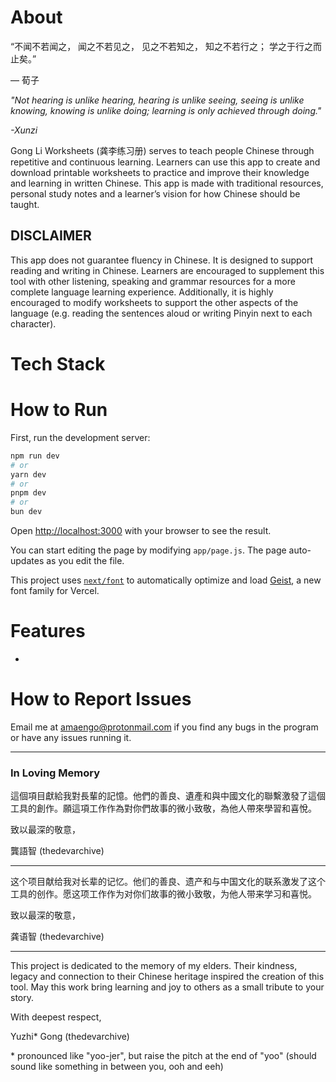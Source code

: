 # About 

“不闻不若闻之，
闻之不若见之，
见之不若知之，
知之不若行之；
学之于行之而止矣。”

— 荀子

*"Not hearing is unlike hearing, 
hearing is unlike seeing, 
seeing is unlike knowing,
knowing is unlike doing;
learning is only achieved through doing."*

*\-Xunzi*

Gong Li Worksheets (龚李练习册) serves to teach people Chinese through repetitive and continuous learning. Learners can use this app to create and download printable worksheets to practice and improve their knowledge and learning in written Chinese. This app is made with traditional resources, personal study notes and a learner’s vision for how Chinese should be taught. 

## DISCLAIMER

This app does not guarantee fluency in Chinese. It is designed to support reading and writing in Chinese. Learners are encouraged to supplement this tool with other listening, speaking and grammar resources for a more complete language learning experience. Additionally, it is highly encouraged to modify worksheets to support the other aspects of the language (e.g. reading the sentences aloud or writing Pinyin next to each character). 

# Tech Stack 

# How to Run

First, run the development server:

```bash
npm run dev
# or
yarn dev
# or
pnpm dev
# or
bun dev
```

Open [http://localhost:3000](http://localhost:3000) with your browser to see the result.

You can start editing the page by modifying `app/page.js`. The page auto-updates as you edit the file.

This project uses [`next/font`](https://nextjs.org/docs/app/building-your-application/optimizing/fonts) to automatically optimize and load [Geist](https://vercel.com/font), a new font family for Vercel.

# Features

*

# How to Report Issues
Email me at amaengo@protonmail.com if you find any bugs in the program or have any issues running it.

---

### In Loving Memory

這個項目獻給我對長輩的記憶。他們的善良、遺產和與中國文化的聯繫激發了這個工具的創作。願這項工作作為對你們故事的微小致敬，為他人帶來學習和喜悅。

致以最深的敬意， 

龔語智 (thedevarchive)

---

这个项目献给我对长辈的记忆。他们的善良、遗产和与中国文化的联系激发了这个工具的创作。愿这项工作作为对你们故事的微小致敬，为他人带来学习和喜悦。

致以最深的敬意，

龚语智 (thedevarchive)

---

This project is dedicated to the memory of my elders. Their kindness, legacy and connection to their Chinese heritage inspired the creation of this tool. May this work bring learning and joy to others as a small tribute to your story.

With deepest respect, 

Yuzhi\* Gong (thedevarchive)

\* pronounced like "yoo-jer", but raise the pitch at the end of "yoo" (should sound like something in between you, ooh and eeh)

